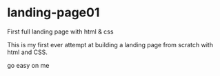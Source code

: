 # landing-page01
First full landing page with html &amp; css

This is my first ever attempt at building a landing page from scratch with html and CSS.

go easy on me